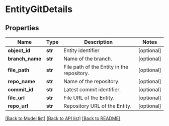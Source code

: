 # EntityGitDetails

## Properties
Name | Type | Description | Notes
------------ | ------------- | ------------- | -------------
**object_id** | **str** | Entity identifier | [optional] 
**branch_name** | **str** | Name of the branch. | [optional] 
**file_path** | **str** | File path of the Entity in the repository. | [optional] 
**repo_name** | **str** | Name of the repository. | [optional] 
**commit_id** | **str** | Latest commit identifier. | [optional] 
**file_url** | **str** | File URL of the Entity. | [optional] 
**repo_url** | **str** | Repository URL of the Entity. | [optional] 

[[Back to Model list]](../README.md#documentation-for-models) [[Back to API list]](../README.md#documentation-for-api-endpoints) [[Back to README]](../README.md)

